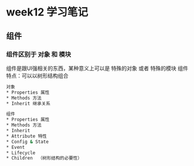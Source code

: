 # week12 学习笔记

## 组件
### 组件区别于 对象 和 模块
组件是跟UI强相关的东西，某种意义上可以是 特殊的对象 或者 特殊的模块
组件特点：可以以树形结构组合

```bash
对象
* Properties 属性              
* Methods 方法                 
* Inherit 继承关系              
```

```bash
组件
* Properties 属性
* Methods 方法  
* Inherit
* Attribute 特性
* Config & State
* Event
* Lifecycle
* Children  （树形结构的必要性）
```
